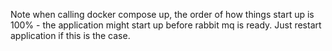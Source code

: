 Note when calling docker compose up, the order of how things start up is 100% - the application might start up before rabbit mq is ready. Just restart application if this is the case.